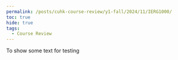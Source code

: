 ```yaml
---
permalink: /posts/cuhk-course-review/y1-fall/2024/11/IERG1000/
toc: true
hide: true
tags:
  - Course Review
---
```



To show some text for testing
